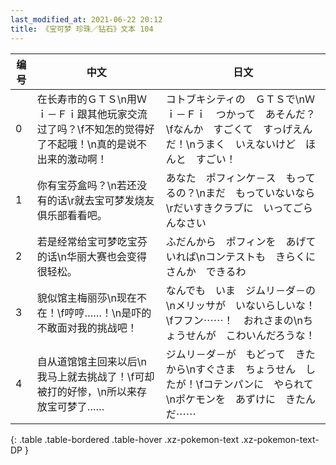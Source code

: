 ```yaml
---
last_modified_at: 2021-06-22 20:12
title: 《宝可梦 珍珠／钻石》文本 104
---
```

| 编号 | 中文 | 日文 |
| ---- | ---- | ---- |
| 0 | 在长寿市的ＧＴＳ\n用Ｗｉ－Ｆｉ跟其他玩家交流过了吗？\f不知怎的觉得好了不起哦！\n真的是说不出来的激动啊！ | コトブキシティの　ＧＴＳで\nＷｉ－Ｆｉ　つかって　あそんだ？\fなんか　すごくて　すっげえんだ！\nうまく　いえないけど　ほんと　すごい！ |
| 1 | 你有宝芬盒吗？\n若还没有的话\r就去宝可梦发烧友俱乐部看看吧。 | あなた　ポフィンケ－ス　もってるの？\nまだ　もっていないなら\rだいすきクラブに　いってごらんなさい |
| 2 | 若是经常给宝可梦吃宝芬的话\n华丽大赛也会变得很轻松。 | ふだんから　ポフィンを　あげていれば\nコンテストも　きらくに　さんか　できるわ |
| 3 | 貌似馆主梅丽莎\n现在不在！\f哼哼……！\n是吓的不敢面对我的挑战吧！ | なんでも　いま　ジムリ－ダ－の\nメリッサが　いないらしいな！\fフフン⋯⋯！　おれさまの\nちょうせんが　こわいんだろうな！ |
| 4 | 自从道馆馆主回来以后\n我马上就去挑战了！\f可却被打的好惨，\n所以来存放宝可梦了…… | ジムリ－ダ－が　もどって　きたから\nすぐさま　ちょうせん　したが！\fコテンパンに　やられて\nポケモンを　あずけに　きたんだ⋯⋯ |
{: .table .table-bordered .table-hover .xz-pokemon-text .xz-pokemon-text-DP }
